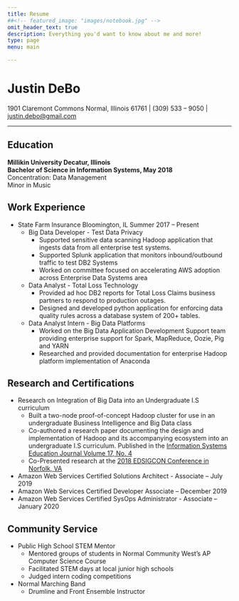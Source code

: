 ```yaml
---
title: Resume
##<!-- featured_image: "images/notebook.jpg" -->
omit_header_text: true
description: Everything you'd want to know about me and more!
type: page
menu: main

---
```


# Justin DeBo
1901 Claremont Commons Normal, Illinois 61761 | (309) 533 – 9050 | justin.debo@gmail.com
_________________________________

## Education
**Millikin University Decatur, Illinois  
Bachelor of Science in Information Systems, May 2018**  
Concentration: Data Management  
Minor in Music  

## Work Experience
* State Farm Insurance Bloomington, IL Summer 2017 – Present
    * Big Data Developer - Test Data Privacy
        * Supported sensitive data scanning Hadoop application that ingests data from all enterprise test systems.
        * Supported Splunk application that monitors inbound/outbound traffic to test DB2 Systems
        * Worked on committee focused on accelerating AWS adoption across Enterprise Data Systems area
    * Data Analyst - Total Loss Technology
        * Provided ad hoc DB2 reports for Total Loss Claims business partners to respond to production outages.
        * Designed and developed python application for enforcing data quality rules across a database system of 200+ tables.
    * Data Analyst Intern - Big Data Platforms
        * Worked on the Big Data Application Development Support team providing enterprise support for Spark, MapReduce, Oozie, Pig and YARN
        * Researched and provided documentation for enterprise Hadoop platform implementation of Anaconda

## Research and Certifications
* Research on Integration of Big Data into an Undergraduate I.S curriculum
  * Built a two-node proof-of-concept Hadoop cluster for use in an undergraduate Business Intelligence and Big Data class
  * Co-authored a research paper documenting the design and implementation of Hadoop and its
  accompanying ecosystem into an undergraduate I.S curriculum. Published in the [Information Systems
  Education Journal Volume 17, No. 4](http://isedj.org/2019-17/n4/ISEDJv17n4p42.pdf)
  * Co-Presented research at the [2018 EDSIGCON Conference in Norfolk, VA](http://proc.iscap.info/2018/)
* Amazon Web Services Certified Solutions Architect - Associate – July 2019
* Amazon Web Services Certified Developer Associate – December 2019
* Amazon Web Services Certified  SysOps Administrator - Associate – January 2020

## Community Service
* Public High School STEM Mentor
  * Mentored groups of students in Normal Community West’s AP Computer Science Course
  * Facilitated STEM days at local junior high schools
  * Judged intern coding competitions
* Normal Marching Band
  * Drumline and Front Ensemble Instructor
